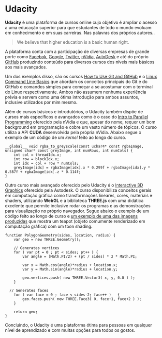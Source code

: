 
# Udacity

**Udacity** é uma plataforma de cursos online cujo objetivo é ampliar o acesso a uma educação superior para que estudantes de todo o mundo evoluam em conhecimento e em suas carreiras. Nas palavras dos próprios autores..
> We believe that higher education is a basic human right.

A plataforma conta com a participação de diversas empresas de grande porte como [Facebok](https://www.facebook.com/), [Google](http://google.com.br/), [Twitter](https://twitter.com/), [nVidia](http://nvidia.com/), [AutoDesk](http://www.autodesk.com/) e até do próprio [GitHub](https://github.com/) produzindo conteúdo para diversos cursos dos níveis mais básicos aos mais avançados.

Um dos exemplos disso, são os cursos [How to Use Git and GitHub](https://www.udacity.com/courses/ud775) e o [Linux Command Line Basics](https://www.udacity.com/courses/ud595) que abordam os conceitos principais do Git e do GitHub e comandos simples para começar a se acostumar com o terminal do Linux respectivamente. Ambos não assumem nenhuma experiência prévia e servem como uma ótima introdução para ambos assuntos, inclusive utilizados por mim mesmo.

Além de cursos básicos e introdutórios, o Udacity também dispõe de cursos mais específicos e avançados como é o caso do [Intro to Parallel Programming](https://www.udacity.com/courses/cs344) oferecido pela nVidia e que, apesar do nome, requer um bom background em programação e cobre um vasto número de tópicos. O curso utiliza a API **CUDA** desenvolvida pela própria nVidia. Abaixo segue o exemplo de um código de um _kernel_ feito ao longo do curso.
```
__global__ void rgba_to_greyscale(const uchar4* const rgbaImage, unsigned char* const greyImage, int numRows, int numCols) {
    int col = threadIdx.x;
    int row = blockIdx.x;
    int idx = col + row * numCols;
    greyImage[idx] = rgbaImage[idx].x * 0.299f + rgbaImage[idx].y * 0.587f + rgbaImage[idx].z * 0.114f;
}
```

Outro curso mais avançado oferecido pelo Udacity é o [Interactive 3D Graphics](https://www.udacity.com/course/cs291) oferecido pela Autodesk. O curso disponibiliza conceitos gerais em computação gráfica como transformações lineares, cores, materiais e shaders, utilizando **WebGL** e a biblioteca **THREE.js** com uma didática excelente que permite inclusive rodar os programas e as demonstrações para visualização no próprio navegador. Segue abaixo o exemplo de um código feito ao longo de curso e [um exemplo de uma das imagens produzidas](https://www.dropbox.com/s/5e00dfv8f6c13bu/teapot.png?dl=0) que mostra um teapot (objeto comumente renderizado em computação gráfica) com um toon shading.

```
function PolygonGeometry(sides, location, radius) {
	var geo = new THREE.Geometry();
	
	// Generates vertices
	for ( var pt = 0 ; pt < sides; pt++ ) {
		var angle = (Math.PI/2) + (pt / sides) * 2 * Math.PI;

		var x = Math.cos(angle)*radius + location.x;
		var y = Math.sin(angle)*radius + location.y;
		
		geo.vertices.push( new THREE.Vector3( x, y, 0.0 ) );
	}
  
  // Generates faces
	for ( var face = 0 ; face < sides-2; face++ )	{
		geo.faces.push( new THREE.Face3( 0, face+1, face+2 ) );
	}	
	
	return geo;
}
```

Concluindo, o Udacity é uma plataforma ótima para pessoas em qualquer nível de aprendizado e com muitas opções para todos os gostos.
